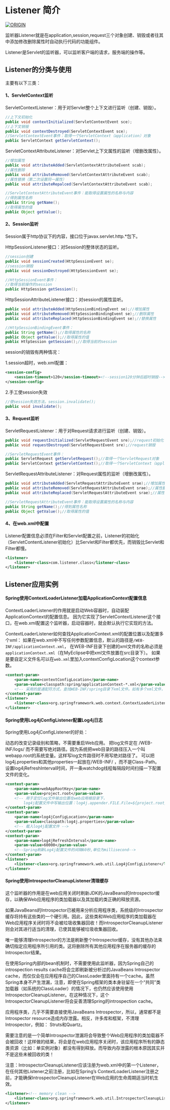 # Listener 简介

[![ORIGIN](https://img.shields.io/badge/FROM-LINK-blue.svg)][1]

监听器Listener就是在application,session,request三个对象创建、销毁或者往其中添加修改删除属性时自动执行代码的功能组件。

Listener是Servlet的监听器，可以监听客户端的请求，服务端的操作等。

## Listener的分类与使用

主要有以下三类：

#### 1、ServletContext监听

ServletContextListener：用于对Servlet整个上下文进行监听（创建、销毁）。
```java
//上下文初始化
public void contextInitialized(ServletContextEvent sce);
//上下文销毁
public void contextDestroyed(ServletContextEvent sce);
//ServletContextEvent事件：取得一个ServletContext（application）对象
public ServletContext getServletContext();
```

ServletContextAttributeListener：对Servlet上下文属性的监听（增删改属性）。
```java
//增加属性
public void attributeAdded(ServletContextAttributeEvent scab);
//属性删除
public void attributeRemoved(ServletContextAttributeEvent scab);
//属性替换（第二次设置同一属性）
public void attributeRepalced(ServletContextAttributeEvent scab);

//ServletContextAttributeEvent事件：能取得设置属性的名称与内容
//得到属性名称
public String getName();
//取得属性的值
public Object getValue();
```

#### 2、Session监听

Session属于http协议下的内容，接口位于javax.servlet.http.*包下。

HttpSessionListener接口：对Session的整体状态的监听。
```java
//session创建
public void sessionCreated(HttpSessionEvent se);
//session销毁
public void sessionDestroyed(HttpSessionEvent se);

//HttpSessionEvent事件：
//取得当前操作的session
public HttpSession getSession();
```
HttpSessionAttributeListener接口：对session的属性监听。
```java
public void attributeAdded(HttpSessionBindingEvent se);//增加属性
public void attributeRemoved(HttpSessionBindingEvent se);//删除属性
public void attributeReplaced(HttpSessionBindingEvent se);//替换属性

//HttpSessionBindingEvent事件：
public String getName();//取得属性的名称
public Object getValue();//取得属性的值
public HttpSession getSession();//取得当前的session
```

session的销毁有两种情况：

1.session超时，web.xml配置：
```xml
<session-config>
    <session-timeout>120</session-timeout><!--session120分钟后超时销毁-->
</session-config>
```
2.手工使session失效
```java
//使session失效方法。session.invalidate();
public void invalidate();
```

#### 3、Request监听

ServletRequestListener：用于对Request请求进行监听（创建、销毁）。
```java
public void requestInitialized(ServletRequestEvent sre);//request初始化
public void requestDestroyed(ServletRequestEvent sre);//request销毁

//ServletRequestEvent事件：
public ServletRequest getServletRequest();//取得一个ServletRequest对象
public ServletContext getServletContext();//取得一个ServletContext（application）对象
```

ServletRequestAttributeListener：对Request属性的监听（增删改属性）。
```java
public void attributeAdded(ServletRequestAttributeEvent srae);//增加属性
public void attributeRemoved(ServletRequestAttributeEvent srae);//属性删除
public void attributeReplaced(ServletRequestAttributeEvent srae);//属性替换（第二次设置同一属性）

//ServletRequestAttributeEvent事件：能取得设置属性的名称与内容
public String getName();//得到属性名称
public Object getValue();//取得属性的值
```

#### 4、在web.xml中配置

Listener配置信息必须在Filter和Servlet配置之前，Listener的初始化（ServletContentListener初始化）比Servlet和Filter都优先，而销毁比Servlet和Filter都慢。
```xml
<listener>
    <listener-class>com.listener.class</listener-class>
</listener>
```

## Listener应用实例

#### Spring使用ContextLoaderListener加载ApplicationContext配置信息

ContextLoaderListener的作用就是启动Web容器时，自动装配ApplicationContext的配置信息。
因为它实现了ServletContextListener这个接口，在web.xml配置这个监听器，启动容器时，就会默认执行它实现的方法。

ContextLoaderListener如何查找ApplicationContext.xml的配置位置以及配置多个xml：
如果在web.xml中不写任何参数配置信息，默认的路径是`/WEB-INF/applicationContext.xml`，
在WEB-INF目录下创建的xml文件的名称必须是`applicationContext.xml`（在MyEclipse中把xml文件放置在src目录下）。
如果是要自定义文件名可以在`web.xml`里加入contextConfigLocation这个context参数。
```xml
<context-param>
    <param-name>contextConfigLocation</param-name>
    <param-value>classpath:spring/applicationContext-*.xml</param-value>
    <!-- 采用的是通配符方式，查找WEB-INF/spring目录下xml文件。如有多个xml文件，以“,”分隔。 -->
</context-param>
<listener>
    <listener-class>org.springframework.web.context.ContextLoaderListener</listener-class>
</listener>
```

#### Spring使用Log4jConfigListener配置Log4j日志

Spring使用Log4jConfigListener的好处：

动态的改变记录级别和策略，不需要重启Web应用。
把log文件定在 /WEB-INF/logs/ 而不需要写绝对路径。因为系统把web目录的路径压入一个叫webapp.root的系统变量。这样写log文件路径时不用写绝对路径了。
可以把log4j.properties和其他properties一起放在/WEB-INF/ ，而不是Class-Path。
设置log4jRefreshInterval时间，开一条watchdog线程每隔段时间扫描一下配置文件的变化。
```xml
<context-param>
    <param-name>webAppRootKey</param-name>
    <param-value>project.root</param-value>
    <!-- 用于定位log文件输出位置在web应用根目录下，
        log4j配置文件中写输出位置：log4j.appender.FILE.File=${project.root}/logs/project.log -->
</context-param>
<context-param>
    <param-name>log4jConfigLocation</param-name>
    <param-value>classpath:log4j.properties</param-value>
    <!-- 载入log4j配置文件 -->
</context-param>
<context-param>
    <param-name>log4jRefreshInterval</param-name>
    <param-value>60000</param-value>
    <!--Spring刷新Log4j配置文件的间隔60秒,单位为millisecond-->
</context-param>
<listener>
    <listener-class>org.springframework.web.util.Log4jConfigListener</listener-class>
</listener>
```

#### Spring使用IntrospectorCleanupListener清理缓存

这个监听器的作用是在web应用关闭时刷新JDK的JavaBeans的Introspector缓存，以确保Web应用程序的类加载器以及其加载的类正确的释放资源。

如果JavaBeans的Introspector已被用来分析应用程序类，系统级的Introspector缓存将持有这些类的一个硬引用。因此，这些类和Web应用程序的类加载器在Web应用程序关闭时将不会被垃圾收集器回收！而IntrospectorCleanupListener则会对其进行适当的清理，已使其能够被垃圾收集器回收。

唯一能够清理Introspector的方法是刷新整个Introspector缓存，没有其他办法来确切指定应用程序所引用的类。这将删除所有其他应用程序在服务器的缓存的Introspector结果。

在使用Spring内部的bean机制时，不需要使用此监听器，因为Spring自己的introspection results cache将会立即刷新被分析过的JavaBeans Introspector cache，而仅仅会在应用程序自己的ClassLoader里面持有一个cache。虽然Spring本身不产生泄漏，注意，即使在Spring框架的类本身驻留在一个“共同”类加载器（如系统的ClassLoader）的情况下，也仍然应该使用使用IntrospectorCleanupListener。在这种情况下，这个IntrospectorCleanupListener将会妥善清理Spring的introspection cache。

应用程序类，几乎不需要直接使用JavaBeans Introspector，所以，通常都不是Introspector resource造成内存泄露。相反，许多库和框架，不清理Introspector，例如： Struts和Quartz。

需要注意的是一个简单Introspector泄漏将会导致整个Web应用程序的类加载器不会被回收！这样做的结果，将会是在web应用程序关闭时，该应用程序所有的静态类资源（比如：单实例对象）都没有得到释放。而导致内存泄露的根本原因其实并不是这些未被回收的类！

注意：IntrospectorCleanupListener应该注册为web.xml中的第一个Listener，在任何其他Listener之前注册，比如在Spring’s ContextLoaderListener注册之前，才能确保IntrospectorCleanupListener在Web应用的生命周期适当时机生效。
```xml
<listener><!-- memory clean -->
    <listener-class>org.springframework.web.util.IntrospectorCleanupListener</listener-class>
</listener>
```


[1]: http://tianweili.github.io/blog/2015/01/27/java-listener/
